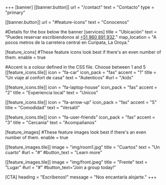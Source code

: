 +++
[banner]
  [[banner.button]]
      url = "/contact"
      text = "Contacto"
      type = "primary"

  [[banner.button]]
      url = "#feature-icons"
      text = "Conocenos"

#Details for the box below the banner
[services]
  title = "Ubicación"
  text = "Puedes reservar escribiendonos al [+51 960 891 932](https://api.whatsapp.com/send?phone=+51960891932)."
  map_location = "A pocos metros de la carretera central en Curipata, La Oroya."

[feature_icons]
  #These feature icons look best if there's an even number of them.
  enable = true

  #Accent is a colour defined in the CSS file. Choose between 1 and 5
  [[feature_icons.tile]]
    icon = "fa-car"
    icon_pack = "fas"
    accent = "1"
    title = "Un viaje al confort de casa"
    text = "Autenticos"
    #url = "/kids"

  [[feature_icons.tile]]
    icon = "fa-laptop-house"
    icon_pack = "fas"
    accent = "2"
    title = "Experiencia local"
    text = "Unicos"

  [[feature_icons.tile]]
    icon = "fa-arrow-up"
    icon_pack = "fas"
    accent = "5"
    title = "Comodidad"
    text = "Versatil"

  [[feature_icons.tile]]
    icon = "fa-user-friends"
    icon_pack = "fas"
    accent = "3"
    title = "Cercanía"
    text = "Acompañanos"

[feature_images]
#These feature images look best if there's an even number of them.
  enable = true

  [[feature_images.tile]]
    image = "img/room1.jpg"
    title = "Cuartos"
    text = "Un cuarto"
    #url = "#"
    #button_text = "Learn more"

  [[feature_images.tile]]
    image = "img/front.jpeg"
    title = "Frente"
    text = "Lugar"
    #url = "#"
    #button_text="Join a group today!"

[CTA]
  heading = "Escribenos!"
  message = "Nos encantaría alojarte."
+++
